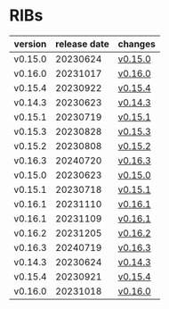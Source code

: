 # RIBs	


|version|release date|changes|
|---|---|---|
|v0.15.0|20230624|[v0.15.0](./v0.15.0-20230624.md)|
|v0.16.0|20231017|[v0.16.0](./v0.16.0-20231017.md)|
|v0.15.4|20230922|[v0.15.4](./v0.15.4-20230922.md)|
|v0.14.3|20230623|[v0.14.3](./v0.14.3-20230623.md)|
|v0.15.1|20230719|[v0.15.1](./v0.15.1-20230719.md)|
|v0.15.3|20230828|[v0.15.3](./v0.15.3-20230828.md)|
|v0.15.2|20230808|[v0.15.2](./v0.15.2-20230808.md)|
|v0.16.3|20240720|[v0.16.3](./v0.16.3-20240720.md)|
|v0.15.0|20230623|[v0.15.0](./v0.15.0-20230623.md)|
|v0.15.1|20230718|[v0.15.1](./v0.15.1-20230718.md)|
|v0.16.1|20231110|[v0.16.1](./v0.16.1-20231110.md)|
|v0.16.1|20231109|[v0.16.1](./v0.16.1-20231109.md)|
|v0.16.2|20231205|[v0.16.2](./v0.16.2-20231205.md)|
|v0.16.3|20240719|[v0.16.3](./v0.16.3-20240719.md)|
|v0.14.3|20230624|[v0.14.3](./v0.14.3-20230624.md)|
|v0.15.4|20230921|[v0.15.4](./v0.15.4-20230921.md)|
|v0.16.0|20231018|[v0.16.0](./v0.16.0-20231018.md)|
